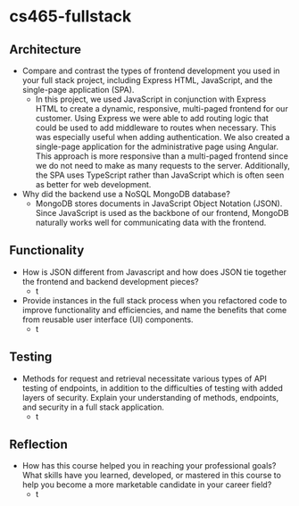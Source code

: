 # cs465-fullstack

## Architecture

- Compare and contrast the types of frontend development you used in your full stack project, including Express HTML, JavaScript, and the single-page application (SPA).
  - In this project, we used JavaScript in conjunction with Express HTML to create a dynamic, responsive, multi-paged frontend for our customer. Using Express we were able to add routing logic that could be used to add middleware to routes when necessary. This was especially useful when adding authentication. We also created a single-page application for the administrative page using Angular. This approach is more responsive than a multi-paged frontend since we do not need to make as many requests to the server. Additionally, the SPA uses TypeScript rather than JavaScript which is often seen as better for web development.
- Why did the backend use a NoSQL MongoDB database?
  - MongoDB stores documents in JavaScript Object Notation (JSON). Since JavaScript is used as the backbone of our frontend, MongoDB naturally works well for communicating data with the frontend.

## Functionality

- How is JSON different from Javascript and how does JSON tie together the frontend and backend development pieces?
  - t
- Provide instances in the full stack process when you refactored code to improve functionality and efficiencies, and name the benefits that come from reusable user interface (UI) components.
  - t

## Testing

- Methods for request and retrieval necessitate various types of API testing of endpoints, in addition to the difficulties of testing with added layers of security. Explain your understanding of methods, endpoints, and security in a full stack application.
  - t

## Reflection

- How has this course helped you in reaching your professional goals? What skills have you learned, developed, or mastered in this course to help you become a more marketable candidate in your career field?
  - t
